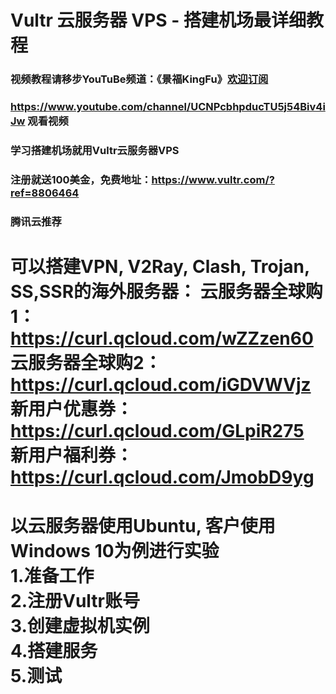 # Vultr 云服务器 VPS - 搭建机场最详细教程
### 视频教程请移步YouTuBe频道：《景福KingFu》[欢迎订阅](https://www.youtube.com/channel/UCNPcbhpducTU5j54Biv4iJw?sub_confirmation=1)
### <https://www.youtube.com/channel/UCNPcbhpducTU5j54Biv4iJw>  观看视频  
### 学习搭建机场就用Vultr云服务器VPS  
### 注册就送100美金，免费地址：<https://www.vultr.com/?ref=8806464>
### 腾讯云推荐
可以搭建VPN, V2Ray, Clash, Trojan, SS,SSR的海外服务器：
云服务器全球购1： https://curl.qcloud.com/wZZzen60
云服务器全球购2：https://curl.qcloud.com/iGDVWVjz
新用户优惠券： https://curl.qcloud.com/GLpiR275
新用户福利券：https://curl.qcloud.com/JmobD9yg
================================  
以云服务器使用Ubuntu, 客户使用Windows 10为例进行实验  
1.准备工作  
2.注册Vultr账号  
3.创建虚拟机实例  
4.搭建服务  
5.测试  
================================  
